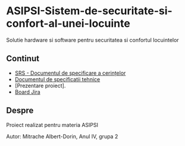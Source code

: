 # ASIPSI-Sistem-de-securitate-si-confort-al-unei-locuinte

Solutie hardware si software pentru securitatea si confortul locuintelor

## Continut

- [SRS - Documentul de specificare a cerințelor](srsdocument-Albert-Dorin.docx)
- [Documentul de specificatii tehnice](specificații_proiectare-Albert-Dorin.docx)
- [Prezentare proiect].
- [Board Jira](https://albertmitrache121212.atlassian.net/jira/software/projects/SCRUM/boards/1/backlog)
  
## Despre

Proiect realizat pentru materia ASIPSI

Autor: Mitrache Albert-Dorin, Anul IV, grupa 2
